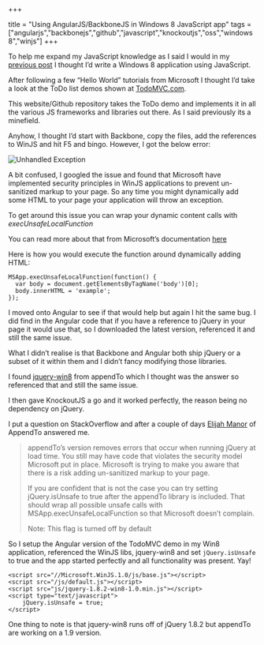+++

title = "Using AngularJS/BackboneJS in Windows 8 JavaScript app"
tags = ["angularjs","backbonejs","github","javascript","knockoutjs","oss","windows 8","winjs"]
+++

To help me expand my JavaScript knowledge as I said I would in my [previous post][1] I thought I’d write a Windows 8 application using JavaScript.

After following a few “Hello World” tutorials from Microsoft I thought I’d take a look at the ToDo list demos shown at [TodoMVC.com][2].

This website/Github repository takes the ToDo demo and implements it in all the various JS frameworks and libraries out there. As I said previously its a minefield.

Anyhow, I thought I’d start with Backbone, copy the files, add the references to WinJS and hit F5 and bingo. However, I got the below error:

![Unhandled Exception][3]

<!--more-->

A bit confused, I googled the issue and found that Microsoft have implemented security principles in WinJS applications to prevent un-sanitized markup to your page. So any time you might dynamically add some HTML to your page your application will throw an exception.

To get around this issue you can wrap your dynamic content calls with _execUnsafeLocalFunction_

You can read more about that from Microsoft’s documentation [here][4]

Here is how you would execute the function around dynamically adding HTML:

	MSApp.execUnsafeLocalFunction(function() {
	  var body = document.getElementsByTagName('body')[0];
	  body.innerHTML = 'example';
	});

I moved onto Angular to see if that would help but again I hit the same bug. I did find in the Angular code that if you have a reference to jQuery in your page it would use that, so I downloaded the latest version, referenced it and still the same issue.

What I didn’t realise is that Backbone and Angular both ship jQuery or a subset of it within them and I didn’t fancy modifying those libraries.

I found [jquery-win8][5] from appendTo which I thought was the answer so referenced that and still the same issue.

I then gave KnockoutJS a go and it worked perfectly, the reason being no dependency on jQuery.

I put a question on StackOverflow and after a couple of days [Elijah Manor][6] of AppendTo answered me.

> appendTo’s version removes errors that occur when running jQuery at load time. You still may have code that violates the security model Microsoft put in place. Microsoft is trying to make you aware that there is a risk adding un-sanitized markup to your page.
>
> If you are confident that is not the case you can try setting jQuery.isUnsafe to true after the appendTo library is included. That should wrap all possible unsafe calls with MSApp.execUnsafeLocalFunction so that Microsoft doesn’t complain.
>
> Note: This flag is turned off by default

So I setup the Angular version of the TodoMVC demo in my Win8 application, referenced the WinJS libs, jquery-win8 and set `jQuery.isUnsafe` to true and the app started perfectly and all functionality was present. Yay!

  
	<script src="//Microsoft.WinJS.1.0/js/base.js"></script>
	<script src="/js/default.js"></script>
	<script src="js/jquery-1.8.2-win8-1.0.min.js"></script>
	<script type="text/javascript">
	    jQuery.isUnsafe = true;
	</script>

One thing to note is that jquery-win8 runs off of jQuery 1.8.2 but appendTo are working on a 1.9 version.

   [1]: http://blog.jonathanchannon.com/2013/01/09/javascript-is-the-future-maybe/ (JavaScript is the future…maybe!)
   [2]: http://TodoMVC.com
   [3]: http://i.stack.imgur.com/DOQl1.png (Unhandled Exception)
   [4]: http://msdn.microsoft.com/en-gb/library/windows/apps/hh767331.aspx
   [5]: https://github.com/appendto/jquery-win8
   [6]: https://twitter.com/elijahmanor
  
